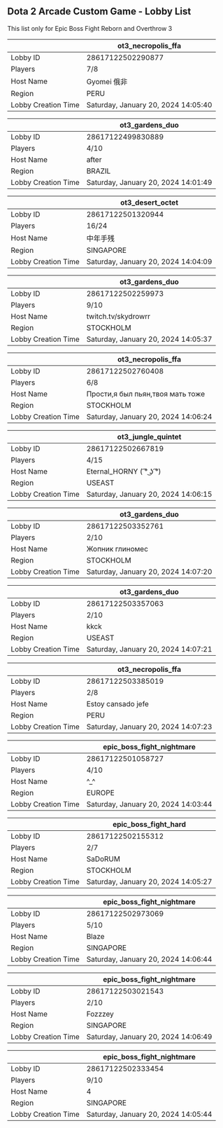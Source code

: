## Dota 2 Arcade Custom Game - Lobby List

This list only for Epic Boss Fight Reborn and Overthrow 3

|  | ot3_necropolis_ffa |
| ------ | ------ |
| Lobby ID | 28617122502290877 |
| Players | 7/8 |
| Host Name | Gyomei 俄非 |
| Region | PERU |
| Lobby Creation Time | Saturday, January 20, 2024 14:05:40 |


|  | ot3_gardens_duo |
| ------ | ------ |
| Lobby ID | 28617122499830889 |
| Players | 4/10 |
| Host Name | after |
| Region | BRAZIL |
| Lobby Creation Time | Saturday, January 20, 2024 14:01:49 |


|  | ot3_desert_octet |
| ------ | ------ |
| Lobby ID | 28617122501320944 |
| Players | 16/24 |
| Host Name | 中年手残 |
| Region | SINGAPORE |
| Lobby Creation Time | Saturday, January 20, 2024 14:04:09 |


|  | ot3_gardens_duo |
| ------ | ------ |
| Lobby ID | 28617122502259973 |
| Players | 9/10 |
| Host Name | twitch.tv/skydrowrr |
| Region | STOCKHOLM |
| Lobby Creation Time | Saturday, January 20, 2024 14:05:37 |


|  | ot3_necropolis_ffa |
| ------ | ------ |
| Lobby ID | 28617122502760408 |
| Players | 6/8 |
| Host Name | Прости,я был пьян,твоя мать тоже |
| Region | STOCKHOLM |
| Lobby Creation Time | Saturday, January 20, 2024 14:06:24 |


|  | ot3_jungle_quintet |
| ------ | ------ |
| Lobby ID | 28617122502667819 |
| Players | 4/15 |
| Host Name | Eternal_HORNY ( ͡° ͜ʖ ͡°) |
| Region | USEAST |
| Lobby Creation Time | Saturday, January 20, 2024 14:06:15 |


|  | ot3_gardens_duo |
| ------ | ------ |
| Lobby ID | 28617122503352761 |
| Players | 2/10 |
| Host Name | Жопник глиномес |
| Region | STOCKHOLM |
| Lobby Creation Time | Saturday, January 20, 2024 14:07:20 |


|  | ot3_gardens_duo |
| ------ | ------ |
| Lobby ID | 28617122503357063 |
| Players | 2/10 |
| Host Name | kkck |
| Region | USEAST |
| Lobby Creation Time | Saturday, January 20, 2024 14:07:21 |


|  | ot3_necropolis_ffa |
| ------ | ------ |
| Lobby ID | 28617122503385019 |
| Players | 2/8 |
| Host Name | Estoy cansado jefe |
| Region | PERU |
| Lobby Creation Time | Saturday, January 20, 2024 14:07:23 |


|  | epic_boss_fight_nightmare |
| ------ | ------ |
| Lobby ID | 28617122501058727 |
| Players | 4/10 |
| Host Name | ^_^ |
| Region | EUROPE |
| Lobby Creation Time | Saturday, January 20, 2024 14:03:44 |


|  | epic_boss_fight_hard |
| ------ | ------ |
| Lobby ID | 28617122502155312 |
| Players | 2/7 |
| Host Name | SaDoRUM |
| Region | STOCKHOLM |
| Lobby Creation Time | Saturday, January 20, 2024 14:05:27 |


|  | epic_boss_fight_nightmare |
| ------ | ------ |
| Lobby ID | 28617122502973069 |
| Players | 5/10 |
| Host Name | Blaze |
| Region | SINGAPORE |
| Lobby Creation Time | Saturday, January 20, 2024 14:06:44 |


|  | epic_boss_fight_nightmare |
| ------ | ------ |
| Lobby ID | 28617122503021543 |
| Players | 2/10 |
| Host Name | Fozzzey |
| Region | SINGAPORE |
| Lobby Creation Time | Saturday, January 20, 2024 14:06:49 |


|  | epic_boss_fight_nightmare |
| ------ | ------ |
| Lobby ID | 28617122502333454 |
| Players | 9/10 |
| Host Name | 4 |
| Region | SINGAPORE |
| Lobby Creation Time | Saturday, January 20, 2024 14:05:44 |


